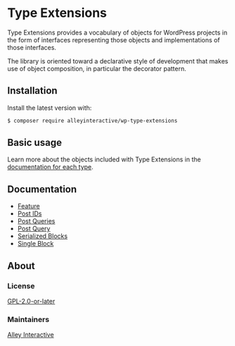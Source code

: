 # Type Extensions

Type Extensions provides a vocabulary of objects for WordPress projects in the form of interfaces representing those objects and implementations of those interfaces.

The library is oriented toward a declarative style of development that makes use of object composition, in particular the decorator pattern.

## Installation

Install the latest version with:

```bash
$ composer require alleyinteractive/wp-type-extensions
```

## Basic usage

Learn more about the objects included with Type Extensions in the [documentation for each type](#documentation).

## Documentation

- [Feature](docs/feature.md)
- [Post IDs](docs/post-ids.md)
- [Post Queries](docs/post-queries.md)
- [Post Query](docs/post-query.md)
- [Serialized Blocks](docs/serialized-blocks.md)
- [Single Block](docs/single-block.md)

## About

### License

[GPL-2.0-or-later](https://github.com/alleyinteractive/wp-type-extensions/blob/main/LICENSE)

### Maintainers

[Alley Interactive](https://github.com/alleyinteractive)
